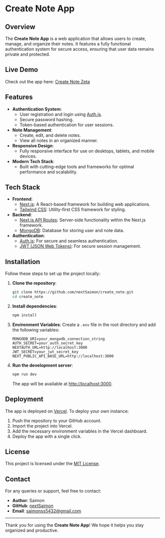 # Create Note App

## Overview

The **Create Note App** is a web application that allows users to create, manage, and organize their notes. It features a fully functional authentication system for secure access, ensuring that user data remains private and protected.

## Live Demo

Check out the app here: [Create Note Zeta](https://create-note-zeta.vercel.app/)

## Features

- **Authentication System**:
  - User registration and login using [Auth.js](https://authjs.dev/).
  - Secure password hashing.
  - Token-based authentication for user sessions.
- **Note Management**:
  - Create, edit, and delete notes.
  - View all notes in an organized manner.
- **Responsive Design**:
  - Fully responsive interface for use on desktops, tablets, and mobile devices.
- **Modern Tech Stack**:
  - Built with cutting-edge tools and frameworks for optimal performance and scalability.

## Tech Stack

- **Frontend**:
  - [Next.js](https://nextjs.org/): A React-based framework for building web applications.
  - [Tailwind CSS](https://tailwindcss.com/): Utility-first CSS framework for styling.
- **Backend**:
  - [Next.js API Routes](https://nextjs.org/docs/api-routes/introduction): Server-side functionality within the Next.js framework.
  - [MongoDB](https://www.mongodb.com/): Database for storing user and note data.
- **Authentication**:
  - [Auth.js](https://authjs.dev/): For secure and seamless authentication.
  - [JWT (JSON Web Tokens)](https://jwt.io/): For secure session management.

## Installation

Follow these steps to set up the project locally:

1. **Clone the repository**:

   ```bash
   git clone https://github.com/nextSaimon/create_note.git
   cd create_note
   ```

2. **Install dependencies**:

   ```bash
   npm install
   ```

3. **Environment Variables**:
   Create a `.env` file in the root directory and add the following variables:

   ```env
   MONGODB_URI=your_mongodb_connection_string
   AUTH_SECRET=your_auth_secret_key
   NEXTAUTH_URL=http://localhost:3000
   JWT_SECRET=your_jwt_secret_key
   NEXT_PUBLIC_API_BASE_URL=http://localhost:3000
   ```

4. **Run the development server**:
   ```bash
   npm run dev
   ```
   The app will be available at [http://localhost:3000](http://localhost:3000).

## Deployment

The app is deployed on [Vercel](https://vercel.com/). To deploy your own instance:

1. Push the repository to your GitHub account.
2. Import the project into Vercel.
3. Add the necessary environment variables in the Vercel dashboard.
4. Deploy the app with a single click.

## License

This project is licensed under the [MIT License](LICENSE).

## Contact

For any queries or support, feel free to contact:

- **Author**: Saimon
- **GitHub**: [nextSaimon](https://github.com/nextSaimon)
- **Email**: [saimonss5432@gmail.com](mailto:saimonss5432@gmail.com)

---

Thank you for using the **Create Note App**! We hope it helps you stay organized and productive.
